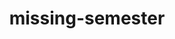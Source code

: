 ---
layout: default
title: missing-semester
parent: Coursework
nav_order: 99
has_children: true
# permalink: /docs/missing-semester
---